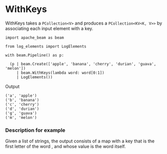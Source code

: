 # WithKeys

WithKeys takes a ```PCollection<V>``` and produces a ```PCollection<KV<K, V>>``` by associating each input element with a key.

```
import apache_beam as beam

from log_elements import LogElements

with beam.Pipeline() as p:

  (p | beam.Create(['apple', 'banana', 'cherry', 'durian', 'guava', 'melon'])
     | beam.WithKeys(lambda word: word[0:1])
     | LogElements())
```

Output
```
('a', 'apple')
('b', 'banana')
('c', 'cherry')
('d', 'durian')
('g', 'guava')
('m', 'melon')
```

### Description for example

Given a list of strings, the output consists of a map with a key that is the first letter of the word , and whose value is the word itself.